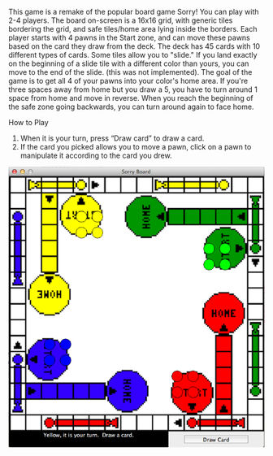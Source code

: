 This game is a remake of the popular board game Sorry! You can play with 2-4 players.  The board on-screen is a 16x16 grid, with generic tiles bordering the grid, and safe tiles/home area lying inside the borders. Each player starts with 4 pawns in the Start zone, and can move these pawns based on the card they draw from the deck. The deck has 45 cards with 10 different types of cards. Some tiles allow you to "slide." If you land exactly on the beginning of a slide tile with a different color than yours, you can move to the end of the slide.  (this was not implemented).  The goal of the game is to get all 4 of your pawns into your color's home area.  If you're three spaces away from home but you draw a 5, you have to turn around 1 space from home and move in reverse.  When you reach the beginning of the safe zone going backwards, you can turn around again to face home.  

How to Play

1. When it is your turn, press “Draw card” to draw a card.
2. If the card you picked allows you to move a pawn, click on a pawn to manipulate it according to the card you drew.


![Alt text](/sorry.png "Screenshot")
